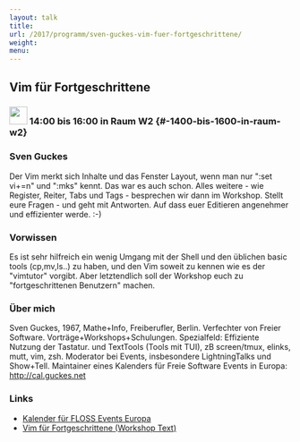 ```yaml
---
layout: talk
title:
url: /2017/programm/sven-guckes-vim-fuer-fortgeschrittene/
weight:
menu:
---
```

## Vim für Fortgeschrittene

### <img height = "32" src="../../../images/workshop.svg"> 14:00 bis 16:00 in Raum W2 {#-1400-bis-1600-in-raum-w2}

### Sven Guckes

Der Vim merkt sich Inhalte und das Fenster Layout, wenn man nur ":set vi+=n" und ":mks" kennt.  Das war es auch schon.  Alles weitere - wie Register, Reiter, Tabs und Tags - besprechen wir dann im Workshop. Stellt eure Fragen - und geht mit Antworten.  Auf dass euer Editieren angenehmer und effizienter werde. :-)

### Vorwissen

Es ist sehr hilfreich ein wenig Umgang mit der Shell und den üblichen basic tools (cp,mv,ls..) zu haben, und den Vim soweit zu kennen wie es der "vimtutor" vorgibt.  Aber letztendlich soll der Workshop euch zu "fortgeschrittenen Benutzern" machen.

### Über mich

Sven Guckes, 1967, Mathe+Info, Freiberufler, Berlin.  Verfechter von Freier Software. Vorträge+Workshops+Schulungen.  Spezialfeld: Effiziente Nutzung der Tastatur. und TextTools (Tools mit TUI), zB screen/tmux, elinks, mutt, vim, zsh.  Moderator bei Events, insbesondere LightningTalks und Show+Tell.  Maintainer eines Kalenders für Freie Software Events in Europa: http://cal.guckes.net

### Links

- <a href="http://cal.guckes.net" target="_blank">Kalender für FLOSS Events Europa</a>
- <a href="http://www.guckes.net/talks/vim/vim_advanced.txt" target="_blank">Vim für Fortgeschrittene (Workshop Text)</a>